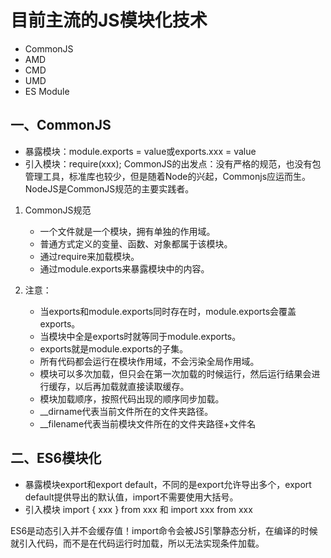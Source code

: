 # 目前主流的JS模块化技术

+ CommonJS
+ AMD
+ CMD
+ UMD
+ ES Module

## 一、CommonJS
+ 暴露模块：module.exports = value或exports.xxx = value
+ 引入模块：require(xxx);
CommonJS的出发点：没有严格的规范，也没有包管理工具，标准库也较少，但是随着Node的兴起，Commonjs应运而生。  
NodeJS是CommonJS规范的主要实践者。

1. CommonJS规范  
   + 一个文件就是一个模块，拥有单独的作用域。
   + 普通方式定义的变量、函数、对象都属于该模块。
   + 通过require来加载模块。
   + 通过module.exports来暴露模块中的内容。

2. 注意：
   + 当exports和module.exports同时存在时，module.exports会覆盖exports。
   + 当模块中全是exports时就等同于module.exports。
   + exports就是module.exports的子集。
   + 所有代码都会运行在模块作用域，不会污染全局作用域。
   + 模块可以多次加载，但只会在第一次加载的时候运行，然后运行结果会进行缓存，以后再加载就直接读取缓存。
   + 模块加载顺序，按照代码出现的顺序同步加载。
   + __dirname代表当前文件所在的文件夹路径。
   + __filename代表当前模块文件所在的文件夹路径+文件名

## 二、ES6模块化

+ 暴露模块export和export default，不同的是export允许导出多个，export default提供导出的默认值，import不需要使用大括号。
+ 引入模块 import { xxx } from xxx 和  import xxx from xxx

ES6是动态引入并不会缓存值！import命令会被JS引擎静态分析，在编译的时候就引入代码，而不是在代码运行时加载，所以无法实现条件加载。
